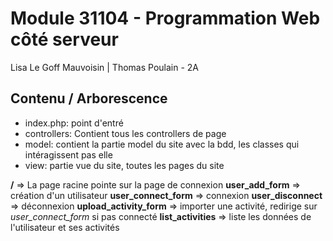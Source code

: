 # Module 31104 - Programmation Web côté serveur
Lisa Le Goff Mauvoisin | Thomas Poulain - 2A


## Contenu / Arborescence 

* index.php: point d'entré
* controllers: Contient tous les controllers de page
* model: contient la partie model du site avec la bdd, les classes qui intéragissent pas elle
* view: partie vue du site, toutes les pages du site


**/** => La page racine pointe sur la page de connexion 
**user_add_form** => création d'un utilisateur
**user_connect_form** => connexion
**user_disconnect** => déconnexion
**upload_activity_form** => importer une activité, redirige sur *user_connect_form* si pas connecté
**list_activities** => liste les données de l'utilisateur et ses activités

